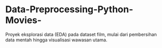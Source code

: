 # Data-Preprocessing-Python-Movies-
 Proyek eksplorasi data (EDA) pada dataset film, mulai dari pembersihan data mentah hingga visualisasi wawasan utama.

